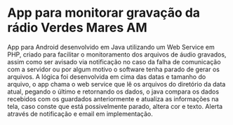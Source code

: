 # App para monitorar gravação da rádio Verdes Mares AM

App para Android desenvolvido em Java utilizando um Web Service em PHP, criado para facilitar o monitoramento dos arquivos de áudio gravados, assim como ser avisado via notificação no caso da falha de comunicação com a servidor ou por algum motivo o software tenha parado de gerar os arquivos.
A lógica foi desenvolvida em cima das datas e tamanho do arquivo, o app chama o web service que lê os arquivos do diretório da data atual, pegando o último e retornando os dados, o java compara os dados recebidos com os guardados anteriormente e atualiza as informações na tela, caso conste que está possivelmente parado, altera cor e texto.
Alerta através de notificação e email em implementação.
